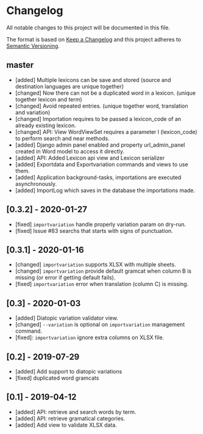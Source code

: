 # Changelog
All notable changes to this project will be documented in this file.

The format is based on [Keep a Changelog](http://keepachangelog.com/en/1.0.0/)
and this project adheres to [Semantic Versioning](http://semver.org/spec/v2.0.0.html).

## master
- [added] Multiple lexicons can be save and stored (source and destination languages are unique together)
- [changed] Now there can not be a duplicated word in a lexicon. (unique together lexicon and term)
- [changed] Avoid repeated entries. (unique together word, translation and variation) 
- [changed] Importation requires to be passed a lexicon_code of an already existing lexicon.
- [changed] API: View WordViewSet requires a parameter l (lexicon_code) to perform search and near methods.
- [added] Django admin panel enabled and property url_admin_panel created in Word model to access it directly.
- [added] API: Added Lexicon api view and Lexicon serializer
- [added] Exportdata and Exportvariation commands and views to use them.
- [added] Application background-tasks, importations are executed asynchronously.
- [added] ImportLog which saves in the database the importations made.

## [0.3.2] - 2020-01-27
- [fixed] `importvariation` handle properly variation param on dry-run.
- [fixed] Issue #83 searchs that starts with signs of punctuation.

## [0.3.1] - 2020-01-16
- [changed] `importvariation` supports XLSX with multiple sheets.
- [changed] `importvariation` provide default gramcat when column B is missing (or
    error if getting default fails).
- [fixed] `importvariation` error when translation (column C) is missing.

## [0.3] - 2020-01-03
- [added] Diatopic variation validator view.
- [changed] `--variation` is optional on `importvariation` management command.
- [fixed]: `importvariation` ignore extra columns on XLSX file.

## [0.2] - 2019-07-29
- [added] Add support to diatopic variations
- [fixed] duplicated word gramcats

## [0.1] - 2019-04-12
- [added] API: retrieve and search words by term.
- [added] API: retrieve gramatical categories.
- [added] Add view to validate XLSX data.
